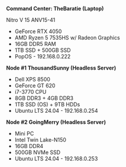 **Command Center: TheBaratie (Laptop)**

Nitro V 15 ANV15-41

- GeForce RTX 4050
- AMD Ryzen 5 7535HS w/ Radeon Graphics
- 16GB DDR5 RAM
- 1TB SSD + 500GB SSD
- PopOS - 192.168.0.222

**Node #1 ThousandSunny (Headless Server)**

- Dell XPS 8500
- GeForce GT 620
- i7-3770 CPU
- 8GB DDR3 + 4GB DDR3
- 1TB SSD (OS) + 9TB HDDs
- Ubuntu LTS 24.04 - 192.168.0.254

**Node #2 GoingMerry (Headless Server)**

- Mini PC
- Intel Twin Lake-N150
- 16GB DDR4
- 500GB NVMe SSD
- Ubuntu LTS 24.04 - 192.168.0.253